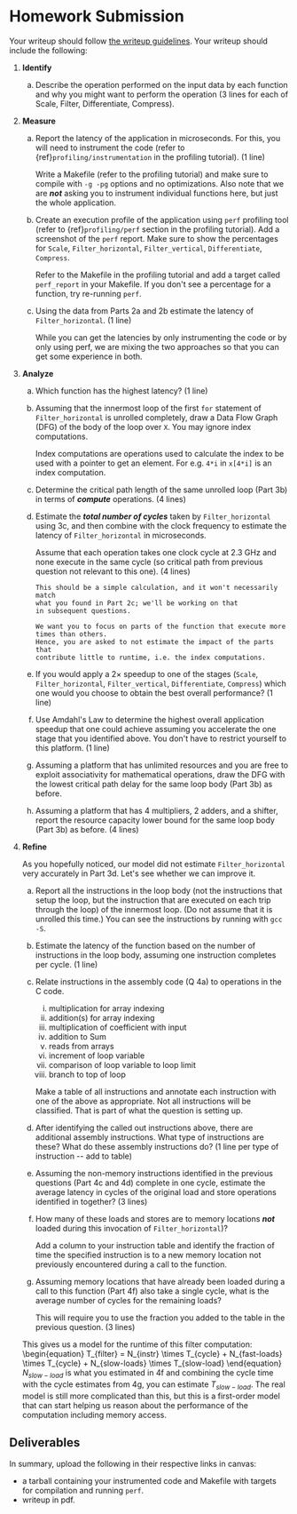 # Homework Submission

Your writeup should follow [the writeup guidelines](../writeup_guidelines). Your writeup should include the following:

<style type="text/css">
    ol { list-style-type: decimal; }
    ol ol { list-style-type: lower-alpha; }
    ol ol ol { list-style-type: lower-roman; }
</style>

1. **Identify**
    1. Describe the operation performed on the input data by each
        function and why you might want to perform the operation (3
        lines for each of Scale, Filter, Differentiate, Compress).
2. **Measure**
    1. Report the latency of the application in microseconds.  For this, you will
        need to instrument the code (refer to {ref}`profiling/instrumentation`
        in the profiling tutorial). (1 line)
        
        Write a Makefile (refer to the profiling tutorial) and make sure to compile with `-g -pg` options and no optimizations.
        Also note that we are ***not*** asking you to instrument individual functions
        here, but just the whole application.

    2. Create an execution profile of the application using `perf`
        profiling tool (refer to {ref}`profiling/perf` section in the profiling tutorial).
        Add a screenshot of the `perf` report. Make sure to show the percentages for
        `Scale`, `Filter_horizontal`, `Filter_vertical`, `Differentiate`, `Compress`.

        Refer to the Makefile in the profiling tutorial and add a
        target called `perf_report` in your Makefile. If you don't see a percentage for a function, try re-running `perf`.

    3. Using the data from Parts 2a and 2b estimate the latency of
       `Filter_horizontal`. (1 line)
        
        While you can get the latencies by only instrumenting the code
        or by only using perf, we are mixing the two approaches so that you can get some
        experience in both.

3. **Analyze**
    1. Which function has the highest latency? (1 line)
    2. Assuming that the innermost loop of the first `for` statement
        of `Filter_horizontal` is unrolled completely, draw a Data Flow Graph (DFG)
        of the body of the loop over `X`. You may ignore index computations.
        
        Index computations are operations used to calculate the index
        to be used with a pointer to get an element. For e.g. `4*i` in `x[4*i]` is an index computation.
        
    3. Determine the critical path length of the same unrolled loop (Part 3b)
        in terms of ***compute*** operations. (4 lines)
    4. Estimate the ***total number of cycles*** taken by `Filter_horizontal` using 3c,
        and then combine with the clock frequency to estimate the latency of `Filter_horizontal` in microseconds.
        
        Assume that each operation takes one clock cycle at 2.3 GHz and none
        execute in the same cycle (so critical path from previous
        question not relevant to this one). (4 lines)

        ```{hint}
        This should be a simple calculation, and it won't necessarily match
        what you found in Part 2c; we'll be working on that
        in subsequent questions. 
        
        We want you to focus on parts of the function that execute more times than others.
        Hence, you are asked to not estimate the impact of the parts that
        contribute little to runtime, i.e. the index computations.
        ```
    5. If you would apply a $2\times$ speedup to one of the stages
        (`Scale`, `Filter_horizontal`, `Filter_vertical`, `Differentiate`, `Compress`)
        which one would you choose to obtain the best overall performance? (1 line)
    6. Use Amdahl's Law to determine the highest overall application
        speedup that one could achieve assuming you accelerate the one stage that
        you identified above.  You don't have to restrict yourself to this platform. (1 line)
    7. Assuming a platform that has unlimited resources and you are free to exploit associativity for
        mathematical operations, draw the DFG with the lowest critical path delay for the same loop
        body (Part 3b) as before.
    8. Assuming a platform that has 4 multipliers, 2 adders, and a shifter, report the resource capacity lower
        bound for the same loop body (Part 3b) as before. (4 lines)
4. **Refine**
    
    As you hopefully noticed, our model did not estimate `Filter_horizontal` very accurately
    in Part 3d.  Let's see whether we can improve it.

    1. Report all the instructions in the loop body (not the instructions
    that setup the loop, but the instruction that are executed on each trip
    through the loop) of the innermost loop. (Do not assume that it is unrolled this time.)
    You can see the instructions by running with `gcc -S`.
    2. Estimate the latency of the function based on the number of instructions
        in the loop body, assuming one instruction completes per
        cycle. (1 line)
    3. Relate instructions in the assembly code (Q 4a) to operations in the C code.
        1. multiplication for array indexing
        2. addition(s) for array indexing
        3. multiplication of coefficient with input
        4. addition to Sum
        5. reads from arrays
        6. increment of loop variable
        7. comparison of loop variable to loop limit
        8. branch to top of loop
        
        Make a table of all instructions and annotate each instruction with one of
        the above as appropriate.  Not all instructions will be classified.  That
        is part of what the question is setting up.
    4. After identifying the called out instructions above, there
        are additional assembly instructions.  What type of instructions are
        these?  What do these assembly instructions do? (1 line per type of instruction -- add to table)
    5. Assuming the non-memory instructions identified in the previous
        questions (Part 4c and 4d) complete in one cycle,
        estimate the average latency in cycles of the original load and store
        operations identified in  together? (3 lines)
    6. How many of these loads and stores are to
        memory locations ***not*** loaded  during this invocation
        of `Filter_horizontal`)?
        
        Add a column to your instruction table and identify the fraction of time
        the specified instruction is to a new memory location not previously
        encountered during a call to the function.
    7. Assuming memory locations that have already been loaded
        during a call to this function  (Part 4f)
        also take  a single cycle, what is the average number of
        cycles for the remaining loads?
        
        This will require you to use the fraction you added to the table in the
        previous question. (3 lines)


    This gives us a model for the runtime of this filter computation:
    \begin{equation}
    T_{filter} = N_{instr} \times T_{cycle} + N_{fast-loads} \times  T_{cycle} + N_{slow-loads} \times T_{slow-load}
    \end{equation}
    $N_{slow-load}$ is what you estimated in 4f and combining the cycle time
    with the cycle estimates from 4g, you can estimate $T_{slow-load}$.
    The real model is still more complicated than this, but this is a
    first-order model that can start helping us reason about the performance of
    the computation including memory access.

## Deliverables
In summary, upload the following in their respective links in canvas:
  - a tarball containing your instrumented code and Makefile with targets for
    compilation and running `perf`.
  - writeup in pdf.